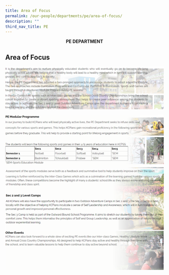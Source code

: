 ```yaml
---
title: Area of Focus
permalink: /our-people/departments/pe/area-of-focus/
description: ""
third_nav_title: PE
---
```

**<center>PE DEPARTMENT</center>**

## Area of Focus

![](/images/Our%20People/Departments/PE/PE%20Area%20of%20Focus.png)



![](/images/Our%20People/Departments/PE/PE%20Prog%201.png)
![](/images/Our%20People/Departments/PE/PE%20Prog%202.png)
![](/images/Our%20People/Departments/PE/PE%20Prog%203.png)